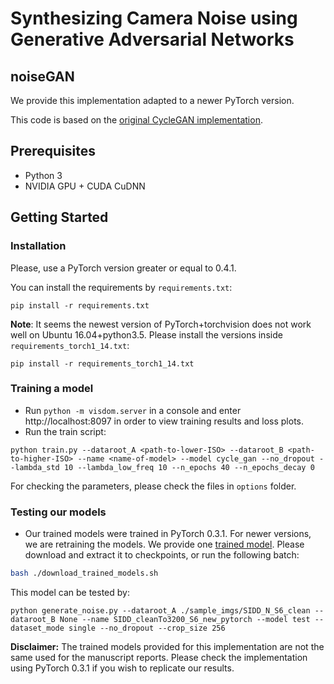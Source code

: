 # Synthesizing Camera Noise using Generative Adversarial Networks

## noiseGAN

We provide this implementation adapted to a newer PyTorch version.

This code is based on the [original CycleGAN implementation](https://github.com/junyanz/pytorch-CycleGAN-and-pix2pix/).

## Prerequisites
- Python 3
- NVIDIA GPU + CUDA CuDNN

## Getting Started

### Installation
Please, use a PyTorch version greater or equal to 0.4.1.

You can install the requirements by ```requirements.txt```:
```
pip install -r requirements.txt
```

**Note**: It seems the newest version of PyTorch+torchvision does not work well on Ubuntu 16.04+python3.5. Please install the versions inside ```requirements_torch1_14.txt```:

```
pip install -r requirements_torch1_14.txt
```

### Training a model
- Run ```python -m visdom.server``` in a console and enter http://localhost:8097 in order to view training results and loss plots.
- Run the train script:
```
python train.py --dataroot_A <path-to-lower-ISO> --dataroot_B <path-to-higher-ISO> --name <name-of-model> --model cycle_gan --no_dropout --lambda_std 10 --lambda_low_freq 10 --n_epochs 40 --n_epochs_decay 0
```
For checking the parameters, please check the files in ```options``` folder.


### Testing our models
- Our trained models were trained in PyTorch 0.3.1. For newer versions, we are retraining the models. We provide one [trained model](https://drive.google.com/file/d/1INIqDRjVP1n0fvz8T8F55IvGc1znXv_G/). Please download and extract it to checkpoints, or run the following batch:
```bash
bash ./download_trained_models.sh
```

This model can be tested by:
```
python generate_noise.py --dataroot_A ./sample_imgs/SIDD_N_S6_clean --dataroot_B None --name SIDD_cleanTo3200_S6_new_pytorch --model test --dataset_mode single --no_dropout --crop_size 256
```

**Disclaimer:** The trained models provided for this implementation are not the same used for the manuscript reports. Please check the implementation using PyTorch 0.3.1 if you wish to replicate our results.